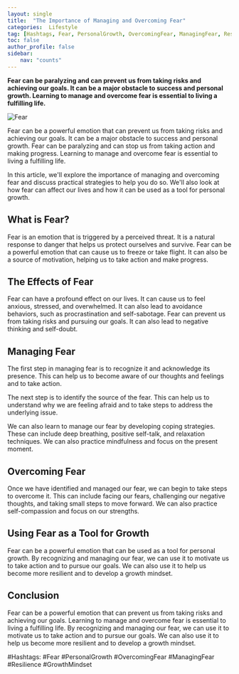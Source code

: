 ```yaml
---
layout: single
title:  "The Importance of Managing and Overcoming Fear"
categories:  Lifestyle
tag: [Hashtags, Fear, PersonalGrowth, OvercomingFear, ManagingFear, Resilience, GrowthMindset, ]
toc: false
author_profile: false
sidebar:
    nav: "counts"
---
```

    
**Fear can be paralyzing and can prevent us from taking risks and achieving our goals. It can be a major obstacle to success and personal growth. Learning to manage and overcome fear is essential to living a fulfilling life.**

![Fear](https://images.pexels.com/photos/1149137/pexels-photo-1149137.jpeg?auto=compress&cs=tinysrgb&dpr=2&h=650&w=940)

Fear can be a powerful emotion that can prevent us from taking risks and achieving our goals. It can be a major obstacle to success and personal growth. Fear can be paralyzing and can stop us from taking action and making progress. Learning to manage and overcome fear is essential to living a fulfilling life.

In this article, we'll explore the importance of managing and overcoming fear and discuss practical strategies to help you do so. We'll also look at how fear can affect our lives and how it can be used as a tool for personal growth.

## What is Fear?

Fear is an emotion that is triggered by a perceived threat. It is a natural response to danger that helps us protect ourselves and survive. Fear can be a powerful emotion that can cause us to freeze or take flight. It can also be a source of motivation, helping us to take action and make progress.

## The Effects of Fear

Fear can have a profound effect on our lives. It can cause us to feel anxious, stressed, and overwhelmed. It can also lead to avoidance behaviors, such as procrastination and self-sabotage. Fear can prevent us from taking risks and pursuing our goals. It can also lead to negative thinking and self-doubt.

## Managing Fear

The first step in managing fear is to recognize it and acknowledge its presence. This can help us to become aware of our thoughts and feelings and to take action.

The next step is to identify the source of the fear. This can help us to understand why we are feeling afraid and to take steps to address the underlying issue.

We can also learn to manage our fear by developing coping strategies. These can include deep breathing, positive self-talk, and relaxation techniques. We can also practice mindfulness and focus on the present moment.

## Overcoming Fear

Once we have identified and managed our fear, we can begin to take steps to overcome it. This can include facing our fears, challenging our negative thoughts, and taking small steps to move forward. We can also practice self-compassion and focus on our strengths.

## Using Fear as a Tool for Growth

Fear can be a powerful emotion that can be used as a tool for personal growth. By recognizing and managing our fear, we can use it to motivate us to take action and to pursue our goals. We can also use it to help us become more resilient and to develop a growth mindset.

## Conclusion

Fear can be a powerful emotion that can prevent us from taking risks and achieving our goals. Learning to manage and overcome fear is essential to living a fulfilling life. By recognizing and managing our fear, we can use it to motivate us to take action and to pursue our goals. We can also use it to help us become more resilient and to develop a growth mindset.

#Hashtags: 
#Fear #PersonalGrowth #OvercomingFear #ManagingFear #Resilience #GrowthMindset
